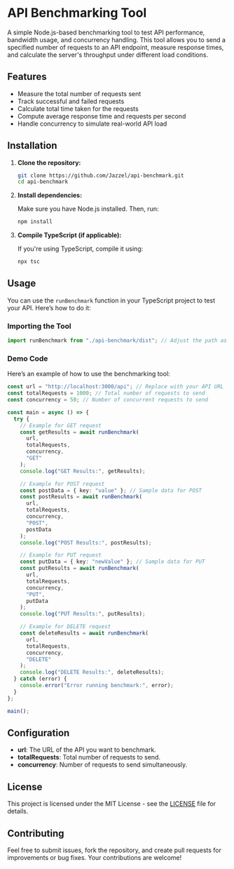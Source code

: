 # API Benchmarking Tool

A simple Node.js-based benchmarking tool to test API performance, bandwidth usage, and concurrency handling. This tool allows you to send a specified number of requests to an API endpoint, measure response times, and calculate the server's throughput under different load conditions.

## Features

- Measure the total number of requests sent
- Track successful and failed requests
- Calculate total time taken for the requests
- Compute average response time and requests per second
- Handle concurrency to simulate real-world API load

## Installation

1. **Clone the repository:**

   ```bash
   git clone https://github.com/Jazzel/api-benchmark.git
   cd api-benchmark
   ```

2. **Install dependencies:**

   Make sure you have Node.js installed. Then, run:

   ```bash
   npm install
   ```

3. **Compile TypeScript (if applicable):**

   If you're using TypeScript, compile it using:

   ```bash
   npx tsc
   ```

## Usage

You can use the `runBenchmark` function in your TypeScript project to test your API. Here’s how to do it:

### Importing the Tool

```typescript
import runBenchmark from "./api-benchmark/dist"; // Adjust the path as necessary
```

### Demo Code

Here’s an example of how to use the benchmarking tool:

```typescript
const url = "http://localhost:3000/api"; // Replace with your API URL
const totalRequests = 1000; // Total number of requests to send
const concurrency = 50; // Number of concurrent requests to send

const main = async () => {
  try {
    // Example for GET request
    const getResults = await runBenchmark(
      url,
      totalRequests,
      concurrency,
      "GET"
    );
    console.log("GET Results:", getResults);

    // Example for POST request
    const postData = { key: "value" }; // Sample data for POST
    const postResults = await runBenchmark(
      url,
      totalRequests,
      concurrency,
      "POST",
      postData
    );
    console.log("POST Results:", postResults);

    // Example for PUT request
    const putData = { key: "newValue" }; // Sample data for PUT
    const putResults = await runBenchmark(
      url,
      totalRequests,
      concurrency,
      "PUT",
      putData
    );
    console.log("PUT Results:", putResults);

    // Example for DELETE request
    const deleteResults = await runBenchmark(
      url,
      totalRequests,
      concurrency,
      "DELETE"
    );
    console.log("DELETE Results:", deleteResults);
  } catch (error) {
    console.error("Error running benchmark:", error);
  }
};

main();
```

## Configuration

- **url**: The URL of the API you want to benchmark.
- **totalRequests**: Total number of requests to send.
- **concurrency**: Number of requests to send simultaneously.

## License

This project is licensed under the MIT License - see the [LICENSE](LICENSE) file for details.

## Contributing

Feel free to submit issues, fork the repository, and create pull requests for improvements or bug fixes. Your contributions are welcome!
